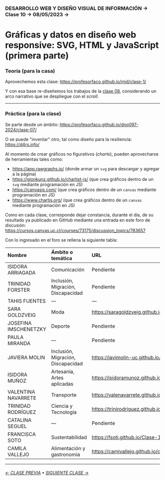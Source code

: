 ### DESARROLLO WEB Y DISEÑO VISUAL DE INFORMACIÓN → Clase 10 → 08/05/2023 → 


# Gráficas y datos en diseño web responsive: SVG, HTML y JavaScript (primera parte)

### Teoría (para la casa)

Aprovechemos esta clase: https://profesorfaco.github.io/mid/clase-1/

Y con esa base re-diseñemos los trabajos de la [clase 08](https://github.com/profesorfaco/dno097-2024/tree/main/clase-08), considerando un arco narrativo que se despliegue con el *scroll*. 

- - - - - - - - - - - - - - 

### Práctica (para la clase)

Se parte desde un ámbito: https://profesorfaco.github.io/dno097-2024/clase-07/

O se puede "inventar" otro, tal como diseño para la resiliencia: https://d4rs.info/

Al momento de crear gráficos no figurativos (*charts*), pueden aprovecharse de herramientas tales como:

- https://app.rawgraphs.io/ (donde armar un `svg` para descargar y agregar a la página)
- https://gionkunz.github.io/chartist-js/ (que crea gráficos dentro de un `svg` mediante programación en JS)
- https://canvasjs.com/ (que crea gráficos dentro de un `canvas` mediante programación en JS) 
- https://www.chartjs.org/ (que crea gráficos dentro de un `canvas` mediante programación en JS)

Como en cada clase, corresponde dejar constancia, durante el día, de su resultado ya publicado en GitHub mediante una entrada en este foro de discusión: https://cursos.canvas.uc.cl/courses/73175/discussion_topics/783657

Con lo ingresado en el foro se rellena la siguiente tabla:

| Nombre | Ámbito o temática | URL           |
|:-------|:-------------------|:-------------|
| ISIDORA ARRIAGADA	| Comunicación | Pendiente |
| TRINIDAD FORSTER | Inclusión, Migración, Discapacidad	 | Pendiente |
| TAHIS FUENTES | — | — | 
| SARA GOLDZVEIG | Moda | https://saragoldzveig.github.io/clase-10/ |
| JOSEFINA IMSCHENETZKY | Deporte | Pendiente | 
| PAULA MIRANDA | — | Pendiente | 
| JAVIERA MOLIN | Inclusión, Migración, Discapacidad	 | https://javimolin-uc.github.io/C10/ | 		
| ISIDORA MUÑOZ	 | Artesanía, Artes aplicadas | https://isidoramunoz.github.io/dnoweb-10/ | 
| VALENTINA NAVARRETE | Transporte | https://valenavarrete.github.io/Clase-9/ | 
| TRINIDAD RODRÍGUEZ | Ciencia y Tecnología | https://trinirodriguez.github.io/dno-10/ | 
| CATALINA SEGUEL | — | Pendiente | 
| FRANCISCA SOTO | Sustentabilidad | https://fsoti.github.io/Clase-10/ | 
| CAMILA VALLEJO | Alimentación y gastronomía | https://camivallejo.github.io/clase_10_Web/ | 

- - - - - - - 

###### [← CLASE PREVIA](https://github.com/profesorfaco/dno097-2024/tree/main/clase-08) • [SIGUIENTE CLASE →](https://github.com/profesorfaco/dno097-2024/tree/main/clase-11)
